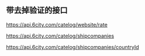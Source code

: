 ## 带去掉验证的接口

https://api.6city.com/catelog/website/rate

https://api.6city.com/catelog/shipcompanies

https://api.6city.com/catelog/shipcompanies/countryId

